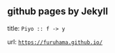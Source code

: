 ## github pages by Jekyll

title: `Piyo :: f -> y`

url: [`https://furuhama.github.io/`](https://furuhama.github.io/)
